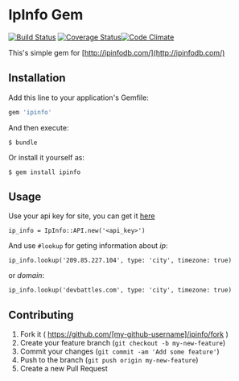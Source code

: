 # IpInfo Gem

[![Build Status](https://travis-ci.org/max-si-m/ipinfo.svg?branch=master)](https://travis-ci.org/max-si-m/ipinfo) [![Coverage Status](https://coveralls.io/repos/max-si-m/ipinfo/badge.png)](https://coveralls.io/r/max-si-m/ipinfo)[![Code Climate](https://codeclimate.com/github/max-si-m/ipinfo/badges/gpa.svg)](https://codeclimate.com/github/max-si-m/ipinfo)

This's simple gem for [http://ipinfodb.com/](http://ipinfodb.com/)

## Installation

Add this line to your application's Gemfile:

```ruby
gem 'ipinfo'
```

And then execute:

    $ bundle

Or install it yourself as:

    $ gem install ipinfo

## Usage
Use your api key for site, you can get it [here](http://ipinfodb.com/account.php)
```
ip_info = IpInfo::API.new('<api_key>')   
```
And use `#lookup` for geting information about *ip*:
```
ip_info.lookup('209.85.227.104', type: 'city', timezone: true)
```
or *domain*:
```
ip_info.lookup('devbattles.com', type: 'city', timezone: true)
```


## Contributing

1. Fork it ( https://github.com/[my-github-username]/ipinfo/fork )
2. Create your feature branch (`git checkout -b my-new-feature`)
3. Commit your changes (`git commit -am 'Add some feature'`)
4. Push to the branch (`git push origin my-new-feature`)
5. Create a new Pull Request
